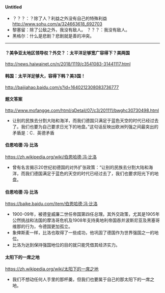 #### Untitled
- ？？？：？除了人？利益之外没有自己的特殊利益
http://www.sohu.com/a/324663618_692703
- 黎塞留：除了公敌之外，我没有敌人。
？？？：我没有敌人。
- 黑格尔：什么是悲剧？悲剧就是善的冲突。
---
#### ？美争亚太地区领导权？外交？：太平洋足够宽广容得下？美两国
http://news.haiwainet.cn/n/2018/1119/c3541083-31441117.html
#### 韩国：太平洋足够大，容得下韩？美3国！
http://baijiahao.baidu.com/s?id=1640212308083736777
#### 题文答案
http://www.mofangge.com/html/qDetail/07/c3/201111/bwghc30730498.html
- 让别的民族去分割大陆和海洋，而我们德国只满足于蓝色天空的时代已经过去了。我们也要为自己要求日光下的地盘。”这句话反映出欧洲列强之间最突出的矛盾是：C．英德矛盾
#### 伯恩哈德·冯·比洛
https://zh.wikipedia.org/wiki/伯恩哈德·冯·比洛
- 曾有名言揭示20世纪初德国的对外扩张政策：“让别的民族去分割大陆和海洋，而我们德国满足于蓝色的天空的时代已经过去了，我们也要求阳光下的地盘。
#### 伯恩哈德·冯·比洛
https://baike.baidu.com/item/伯恩哈德·冯·比洛
- 1900-09年，被德皇威廉二世任帝国第四任总理。其外交政策，尤其是1905年公然挑战和法国的摩洛哥危机及1908年支持奥地利帝国吞并波斯尼亚及黑塞哥维那的行为，令德国更加孤立。
- 象俾斯麦一样，比洛也取得了一些成功，他巩固了德国作为世界强国之一的地位。
- 比洛为达到保持强国地位的目的就只能凭借其经济实力。
#### 太阳下的一席之地
https://zh.wikipedia.org/wiki/太阳下的一席之地
- 我们不想动任何人手里的那杯羹，但我们也要属于自己的那太阳下的一席之地。
